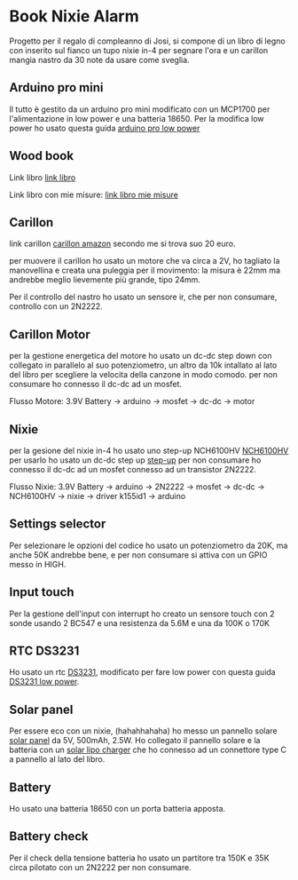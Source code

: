 # Book Nixie Alarm

Progetto per il regalo di compleanno di Josi,
si compone di un libro di legno con inserito sul fianco un tupo nixie in-4 per segnare l'ora e un carillon mangia nastro da 30 note da usare come sveglia.

## Arduino pro mini
Il tutto è gestito da un arduino pro mini modificato con un MCP1700 per l'alimentazione in low power e una batteria 18650.
Per la modifica low power ho usato questa guida [arduino pro low power](https://www.the-diy-life.com/making-an-ultra-low-power-arduino-pro/)

## Wood book

Link libro [link libro](https://boxes.hackerspace-bamberg.de/FlexBook?FingerJoint_style=rectangular&FingerJoint_surroundingspaces=2.0&FingerJoint_bottom_lip=0.0&FingerJoint_edge_width=1.0&FingerJoint_extra_length=0.0&FingerJoint_finger=2.0&FingerJoint_play=0.0&FingerJoint_space=2.0&FingerJoint_width=1.0&Flex_stretch=1.05&Flex_connection=1.0&Flex_distance=0.5&Flex_width=5.0&x=160&y=52&h=240&latchsize=8&recess_wall=0&thickness=4.0&format=svg&tabs=0.0&qr_code=0&debug=0&labels=0&labels=1&reference=100.0&inner_corners=loop&burn=0.1&language=en&render=0)

Link libro con mie misure: [link libro mie misure](https://boxes.hackerspace-bamberg.de/FlexBook?FingerJoint_style=rectangular&FingerJoint_surroundingspaces=2.0&FingerJoint_bottom_lip=0.0&FingerJoint_edge_width=1.0&FingerJoint_extra_length=0.0&FingerJoint_finger=2.0&FingerJoint_play=0.0&FingerJoint_space=2.0&FingerJoint_width=1.0&Flex_stretch=1.05&Flex_connection=1.0&Flex_distance=0.5&Flex_width=5.0&x=160&y=52&h=240&latchsize=8&recess_wall=0&thickness=4.0&format=svg&tabs=0.0&qr_code=0&debug=0&labels=0&labels=1&reference=100.0&inner_corners=loop&burn=0.1&language=en&render=1)

## Carillon

link carillon [carillon amazon](https://www.amazon.it/Carillon-manovella-movimento-creazione-artistica/dp/B08THCWNM8?__mk_it_IT=%C3%85M%C3%85%C5%BD%C3%95%C3%91&crid=1XZ5GGZ021NRM&dib=eyJ2IjoiMSJ9.QQzVAgjMw9S7xzMlTWYozuvTzHghxjq6gpPHIJbElUKYlRqOrWiB-ASZT292nSN9vbmHCeorgpN6E38NXfF6hXoT529afymN0UDgZdS8ddOfWbPfle22UvW4tH8GHeCSwAv-aD0uYPSB_r9wcMWTPvVaHDnwHklei9ATIeY-n9Vt__DJh8ZmLgjCpfQ2-i_SxnxUw2VMucAzHEvtzzsEBB-xLfolCiQMPv8noNIDaZgrB_BB-Iqy563y3RDKX4-zBI13RX1uAisz7-rbu-GQybi77gVCVyluD8ARI00yeX4.IGsIalEeG8NRPCMl236Fyt45IoXqPEX0mPGQ_ATadh4&dib_tag=se&keywords=30+note+carillon&nsdOptOutParam=true&qid=1732109487&sprefix=30+note+carillon%2Caps%2C129&sr=8-7) secondo me si trova suo 20 euro.

per muovere il carillon ho usato un motore che va circa a 2V,
ho tagliato la manovellina e creata una puleggia per il movimento: la misura è 22mm ma andrebbe meglio lievemente più grande, tipo 24mm.

Per il controllo del nastro ho usato un sensore ir, che per non consumare, controllo con un 2N2222.

## Carillon Motor
per la gestione energetica del motore ho usato un dc-dc step down con collegato in parallelo al suo potenziometro, un altro da 10k intallato al lato del libro per scegliere la velocita della canzone in modo comodo.
per non consumare ho connesso il dc-dc ad un mosfet.

Flusso Motore: 3.9V Battery -> arduino -> mosfet -> dc-dc -> motor


## Nixie
per la gesione del nixie in-4 ho usato uno step-up NCH6100HV [NCH6100HV](https://www.amazon.it/dp/B075FBYWH1?ref=ppx_yo2ov_dt_b_fed_asin_title) per usarlo ho usato un dc-dc step up [step-up](https://www.amazon.it/dp/B09Z2B3LTL?ref=ppx_yo2ov_dt_b_fed_asin_title)
per non consumare ho connesso il dc-dc ad un mosfet connesso ad un transistor 2N2222.

Flusso Nixie: 3.9V Battery -> arduino -> 2N2222 -> mosfet -> dc-dc -> NCH6100HV -> nixie -> driver k155id1 -> arduino


## Settings selector
Per selezionare le opzioni del codice ho usato un potenziometro da 20K, ma anche 50K andrebbe bene, e per non consumare si attiva con un GPIO messo in HIGH.

## Input touch
Per la gestione dell'input con interrupt ho creato un sensore touch con 2 sonde usando 2 BC547 e una resistenza da 5.6M e una da 100K o 170K

## RTC DS3231
Ho usato un rtc [DS3231](https://www.amazon.it/dp/B07QFLD5B6?ref=ppx_yo2ov_dt_b_fed_asin_title), modificato per fare low power con questa guida [DS3231 low power](https://sites.google.com/site/wayneholder/time-based-and-low-power-techniques-for-arduino).

## Solar panel
Per essere eco con un nixie, (hahahhahaha) ho messo un pannello solare [solar panel](https://www.amazon.it/gp/product/B073XKPWY7/ref=ppx_yo_dt_b_search_asin_title?ie=UTF8&psc=1) da 5V, 500mAh, 2.5W.
Ho collegato il pannello solare e la batteria con un [solar lipo charger](https://www.amazon.it/gp/product/B08C521Y3P/ref=ppx_yo_dt_b_search_asin_title?ie=UTF8&psc=1) che ho connesso ad un connettore type C a pannello al lato del libro.

## Battery
Ho usato una batteria 18650 con un porta batteria apposta.

## Battery check
Per il check della tensione batteria ho usato un partitore tra 150K e 35K circa pilotato con un 2N2222 per non consumare.


